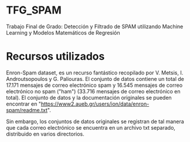 # TFG_SPAM
Trabajo Final de Grado: Detección y Filtrado de SPAM utilizando Machine Learning y Modelos Matemáticos de Regresión

# Recursos utilizados
Enron-Spam dataset, es un recurso fantástico recopilado por V. Metsis, I. Androutsopoulos y G. Paliouras. El conjunto de datos contiene un total de 17.171 mensajes de correo electrónico spam y 16.545 mensajes de correo electrónico no spam ("ham") (33.716 mensajes de correo electrónico en total). El conjunto de datos y la documentación originales se pueden encontrar en "https://www2.aueb.gr/users/ion/data/enron-spam/readme.txt".

Sin embargo, los conjuntos de datos originales se registran de tal manera que cada correo electrónico se encuentra en un archivo txt separado, distribuido en varios directorios.


